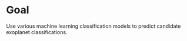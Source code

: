 # Goal

Use various machine learning classification models to predict candidate exoplanet classifications.
